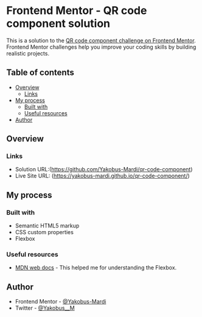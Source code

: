# Frontend Mentor - QR code component solution

This is a solution to the [QR code component challenge on Frontend Mentor](https://www.frontendmentor.io/challenges/qr-code-component-iux_sIO_H). Frontend Mentor challenges help you improve your coding skills by building realistic projects.

## Table of contents

- [Overview](#overview)
  - [Links](#links)
- [My process](#my-process)
  - [Built with](#built-with)
  - [Useful resources](#useful-resources)
- [Author](#author)

## Overview

### Links

- Solution URL:(https://github.com/Yakobus-Mardi/qr-code-component)
- Live Site URL: (https://yakobus-mardi.github.io/qr-code-component/)

## My process

### Built with

- Semantic HTML5 markup
- CSS custom properties
- Flexbox

### Useful resources

- [MDN web docs](https://developer.mozilla.org/en-US/docs/Learn/CSS/CSS_layout/Flexbox) - This helped me for understanding the Flexbox.

## Author

- Frontend Mentor - [@Yakobus-Mardi](https://www.frontendmentor.io/profile/Yakobus-Mardi)
- Twitter - [@Yakobus\_\_M](https://www.twitter.com/Yakobus__M)
